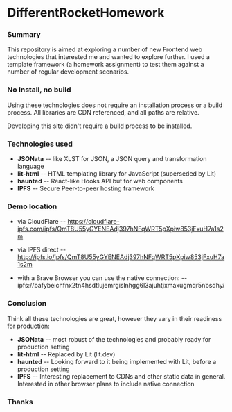 # DifferentRocketHomework

### Summary
This repository is aimed at exploring a number of new Frontend web technologies that interested me and wanted to explore further. I used a template framework (a homework assignment) to test them against a number of regular development scenarios.

### No Install, no build
Using these technologies does not require an installation process or a build process. All libraries are CDN referenced, and all paths are relative. 

Developing this site didn't require a build process to be installed. 

### Technologies used
- **JSONata** -- like XLST for JSON, a JSON query and transformation language
- **lit-html** -- HTML templating library for JavaScript (superseded by Lit)
- **haunted** -- React-like Hooks API but for web components
- **IPFS** -- Secure Peer-to-peer hosting framework

### Demo location
- via CloudFlare
-- https://cloudflare-ipfs.com/ipfs/QmT8U55yGYENEAdj397hNFqWRT5pXpiw853jFxuH7a1s2m
- via IPFS direct
-- http://ipfs.io/ipfs/QmT8U55yGYENEAdj397hNFqWRT5pXpiw853jFxuH7a1s2m

- with a Brave Browser you can use the native connection:
-- ipfs://bafybeichfnx2tn4hsdtlujemrgislnhgg6l3ajuhtjxmaxugmqr5nbsdhy/

### Conclusion
Think all these technologies are great, however they vary in their readiness for production:
- **JSONata** -- most robust of the technologies and probably ready for production setting
- **lit-html** -- Replaced by Lit (lit.dev)
- **haunted** -- Looking forward to it being implemented with Lit, before a production setting
- **IPFS** -- Interesting replacement to CDNs and other static data in general. Interested in other browser plans to include native connection

### Thanks